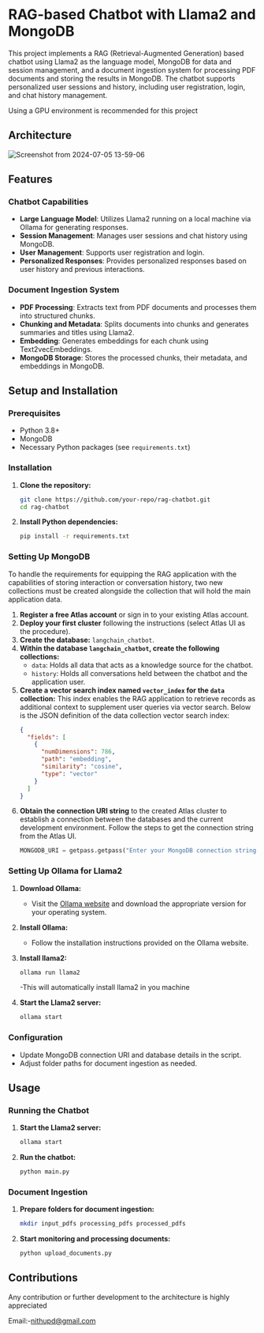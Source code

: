 
# RAG-based Chatbot with Llama2 and MongoDB

This project implements a RAG (Retrieval-Augmented Generation) based chatbot using Llama2 as the language model, MongoDB for data and session management, and a document ingestion system for processing PDF documents and storing the results in MongoDB. The chatbot supports personalized user sessions and history, including user registration, login, and chat history management.

Using a GPU environment is recommended for this project


## Architecture
![Screenshot from 2024-07-05 13-59-06](https://github.com/NivedKris/RAG-based-chatbot-using-llama2-and-mongodb/assets/100478612/31b9502b-e4bb-45dc-9188-3f1edb4fb5a7)

## Features

### Chatbot Capabilities
- **Large Language Model**: Utilizes Llama2 running on a local machine via Ollama for generating responses.
- **Session Management**: Manages user sessions and chat history using MongoDB.
- **User Management**: Supports user registration and login.
- **Personalized Responses**: Provides personalized responses based on user history and previous interactions.

### Document Ingestion System
- **PDF Processing**: Extracts text from PDF documents and processes them into structured chunks.
- **Chunking and Metadata**: Splits documents into chunks and generates summaries and titles using Llama2.
- **Embedding**: Generates embeddings for each chunk using Text2vecEmbeddings.
- **MongoDB Storage**: Stores the processed chunks, their metadata, and embeddings in MongoDB.

## Setup and Installation

### Prerequisites
- Python 3.8+
- MongoDB
- Necessary Python packages (see `requirements.txt`)

### Installation
1. **Clone the repository:**
   ```bash
   git clone https://github.com/your-repo/rag-chatbot.git
   cd rag-chatbot
   ```

2. **Install Python dependencies:**
   ```bash
   pip install -r requirements.txt
   ```

### Setting Up MongoDB
To handle the requirements for equipping the RAG application with the capabilities of storing interaction or conversation history, two new collections must be created alongside the collection that will hold the main application data.

1. **Register a free Atlas account** or sign in to your existing Atlas account.
2. **Deploy your first cluster** following the instructions (select Atlas UI as the procedure).
3. **Create the database:** `langchain_chatbot`.
4. **Within the database `langchain_chatbot`, create the following collections:**
   - `data`: Holds all data that acts as a knowledge source for the chatbot.
   - `history`: Holds all conversations held between the chatbot and the application user.
5. **Create a vector search index named `vector_index` for the `data` collection:**
   This index enables the RAG application to retrieve records as additional context to supplement user queries via vector search. Below is the JSON definition of the data collection vector search index:
   ```json
   {
     "fields": [
       {
         "numDimensions": 786,
         "path": "embedding",
         "similarity": "cosine",
         "type": "vector"
       }
     ]
   }
   ```
6. **Obtain the connection URI string** to the created Atlas cluster to establish a connection between the databases and the current development environment. Follow the steps to get the connection string from the Atlas UI.
   ```python
   MONGODB_URI = getpass.getpass("Enter your MongoDB connection string:")
   ```

### Setting Up Ollama for Llama2
1. **Download Ollama:**
   - Visit the [Ollama website](https://www.ollama.com) and download the appropriate version for your operating system.
2. **Install Ollama:**
   - Follow the installation instructions provided on the Ollama website.
2. **Install llama2:**
     ```bash
   ollama run llama2
   ```
    -This will automatically install llama2 in you machine 
     
3. **Start the Llama2 server:**
   ```bash
   ollama start
   ```

### Configuration
- Update MongoDB connection URI and database details in the script.
- Adjust folder paths for document ingestion as needed.

## Usage

### Running the Chatbot
1. **Start the Llama2 server:**
   ```bash
   ollama start
   ```

2. **Run the chatbot:**
   ```bash
   python main.py
   ```

### Document Ingestion
1. **Prepare folders for document ingestion:**
   ```bash
   mkdir input_pdfs processing_pdfs processed_pdfs
   ```

2. **Start monitoring and processing documents:**
   ```bash
   python upload_documents.py
   ```




## Contributions

Any contribution or further development to the architecture is highly appreciated

Email:-[nithupd@gmail.com](mailto:nithupd@gmail.com)
